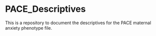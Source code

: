 # PACE_Descriptives
This is a repository to document the descriptives for the PACE maternal anxiety phenotype file. 
